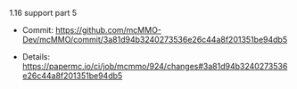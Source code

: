 1.16 support part 5

* Commit: https://github.com/mcMMO-Dev/mcMMO/commit/3a81d94b3240273536e26c44a8f201351be94db5

* Details: https://papermc.io/ci/job/mcmmo/924/changes#3a81d94b3240273536e26c44a8f201351be94db5